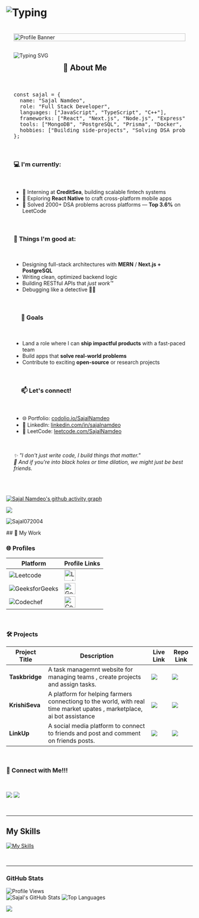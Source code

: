# ![Typing](https://readme-typing-svg.demolab.com?font=Fira+Code&weight=500&size=20&pause=1000&color=FFCC00&center=true&vCenter=true&width=550&lines=Consistency+is+what+turns+dreams+into+reality.)


<div style="display: flex; flex-wrap: wrap; gap: 20px; padding: 20px;">
  <img width="100%" height="auto" src="star-wars-gif-1.gif" alt="Profile Banner" style="flex: 1 1 100%; margin-bottom: 10px;">
  <div align="center">
  <img src="https://readme-typing-svg.herokuapp.com?font=Fira+Code&size=24&pause=1000&color=36BCF7&width=700&lines=Hey+there!+I'm+Sajal+Namdeo+%F0%9F%91%8B;Full-Stack+Web+%26+App+Developer+%F0%9F%9A%80;Problem+Solver+|+Tech+Explorer+|+Astronomy+Lover+%F0%9F%8C%9F" alt="Typing SVG" />
</div>

<hr/>

<h2>🚀 About Me</h2>

<pre>
const sajal = {
  name: "Sajal Namdeo",
  role: "Full Stack Developer",
  languages: ["JavaScript", "TypeScript", "C++"],
  frameworks: ["React", "Next.js", "Node.js", "Express", "React Native"],
  tools: ["MongoDB", "PostgreSQL", "Prisma", "Docker", "GCP", "Git"],
  hobbies: ["Building side-projects", "Solving DSA problems", "Stargazing 🌌"],
};
</pre>

<h3>💻 I'm currently:</h3>
<ul>
  <li>🏦 Interning at <strong>CreditSea</strong>, building scalable fintech systems</li>
  <li>📱 Exploring <strong>React Native</strong> to craft cross-platform mobile apps</li>
  <li>🌟 Solved 2000+ DSA problems across platforms — <strong>Top 3.6%</strong> on LeetCode</li>
</ul>

<h3>🧠 Things I'm good at:</h3>
<ul>
  <li>Designing full-stack architectures with <strong>MERN</strong> / <strong>Next.js + PostgreSQL</strong></li>
  <li>Writing clean, optimized backend logic</li>
  <li>Building RESTful APIs that <em>just work™</em></li>
  <li>Debugging like a detective 🕵️‍♂️</li>
</ul>

<hr/>

<h3>🎯 Goals</h3>
<ul>
  <li>Land a role where I can <strong>ship impactful products</strong> with a fast-paced team</li>
  <li>Build apps that <strong>solve real-world problems</strong></li>
  <li>Contribute to exciting <strong>open-source</strong> or research projects</li>
</ul>

<hr/>

<h3>📫 Let's connect!</h3>
<ul>
  <li>🌐 Portfolio: <a href="https://codolio.io/SajalNamdeo" target="_blank">codolio.io/SajalNamdeo</a></li>
  <li>💼 LinkedIn: <a href="https://linkedin.com/in/sajalnamdeo" target="_blank">linkedin.com/in/sajalnamdeo</a></li>
  <li>🧠 LeetCode: <a href="https://leetcode.com/SajalNamdeo" target="_blank">leetcode.com/SajalNamdeo</a></li>
</ul>

<hr/>

<p><em>✨ "I don't just write code, I build things that matter."</em><br/>
<em>🌌 And if you're into black holes or time dilation, we might just be best friends.</em></p>

</div>




<br>

[![Sajal Namdeo's github activity graph](https://github-readme-activity-graph.vercel.app/graph?username=Sajal072004&theme=dracula)](https://github.com/Sajal072004)

![](https://github-profile-trophy.vercel.app/?username=Sajal072004&theme=radical&no-frame=false&no-bg=true&margin-w=4)

<p><img align="center" src="https://github-readme-streak-stats.herokuapp.com/?user=sajal072004&" alt="Sajal072004" /></p>
## 🚀 My Work

### 🌐 Profiles

| Platform | Profile Links |
|----------|---------------|
| ![Leetcode](https://img.shields.io/badge/Leetcode-%231D4350.svg?style=for-the-badge&logo=leetcode&logoColor=yellow)  | [<img src="https://upload.wikimedia.org/wikipedia/commons/8/8e/LeetCode_Logo_1.png" alt="LeetCode" width="30"/>](https://leetcode.com/u/sajal0701/) |
| ![GeeksforGeeks](https://img.shields.io/badge/GeeksforGeeks-%2300C853.svg?style=for-the-badge&logo=geeksforgeeks&logoColor=white) | [<img src="https://cdn-1.webcatalog.io/catalog/geeksforgeeks/geeksforgeeks-icon-filled-256.png?v=1714774463254" alt="GeeksForGeeks" width="30"/>](https://www.geeksforgeeks.org/user/sajal0701/) |
| ![Codechef](https://img.shields.io/badge/CodeChef-%230DB7ED.svg?style=for-the-badge&logo=codechef&logoColor=black) | [<img src="https://img.icons8.com/bubbles/512/codechef.png" alt="Codechef" width="30"/>](https://www.codechef.com/users/sajal0701) |

<br>

### 🛠️ Projects

| Project Title | Description | Live Link | Repo Link |
|---------------|-------------|-----------|-----------|
| **Taskbridge** | A task managemnt website for managing teams , create projects and assign tasks. | [![](https://skillicons.dev/icons?i=react)](https://task-bridge.vercel.app/) | [![](https://skillicons.dev/icons?i=github)](https://github.com/Sajal072004/ProjectManagement-Final) |
| **KrishiSeva** | A platform for helping farmers connectiong to the world, with real time market upates , marketplace, ai bot assistance | [![](https://skillicons.dev/icons?i=react)](https://krishi-seva-web-design-second-repo.vercel.app/) | [![](https://skillicons.dev/icons?i=github)](https://github.com/Sajal072004/Krishi-Seva-web-design---second-repo) |
| **LinkUp** | A social media platform to connect to friends and post and comment on friends posts. | [![](https://skillicons.dev/icons?i=react)](https://link-up-silk.vercel.app/) | [![](https://skillicons.dev/icons?i=github)](https://github.com/Sajal072004/LinkUp) |

<br>


### 💼 Connect with Me!!!

<br>

<div>
  
[![](https://skillicons.dev/icons?i=linkedin)](https://www.linkedin.com/in/sajaln/)
[![](https://skillicons.dev/icons?i=github)](https://github.com/sajal072004)


</div>

<br>

---

## My Skills
[![My Skills](https://skillicons.dev/icons?i=js,ts,html,css,tailwind,nodejs,express,react,redux,nextjs,mongodb,prisma,postgres,mysql,git,docker,vscode,github,dsa,cp)](https://skillicons.dev)

<br>

---


### GitHub Stats
![Profile Views](https://komarev.com/ghpvc/?username=sajal072004&label=Profile%20views&color=0e75b6&style=for-the-badge)
<br>
![Sajal's GitHub Stats](https://github-readme-stats.vercel.app/api?username=sajal072004&show_icons=true&theme=radical)
![Top Languages](https://github-readme-stats.vercel.app/api/top-langs/?username=sajal072004&layout=compact&theme=radical&hide=jupyter%20notebook)

![](https://raw.githubusercontent.com/mayhemantt/mayhemantt/Update/svg/Bottom.svg)

